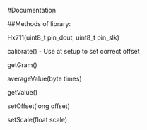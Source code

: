 #Documentation

##Methods of library:

Hx711(uint8_t pin_dout, uint8_t pin_slk)

calibrate() - Use at setup to set correct offset

getGram()

averageValue(byte times)

getValue()

setOffset(long offset)

setScale(float scale)

